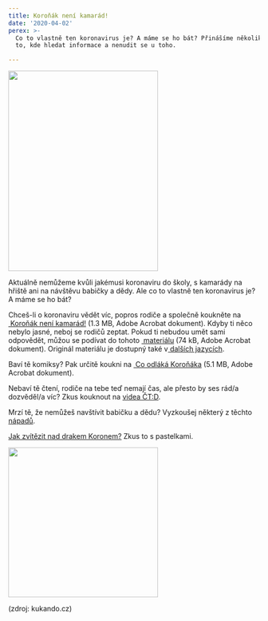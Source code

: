 ```yaml
---
title: Koroňák není kamarád!
date: '2020-04-02'
perex: >-
  Co to vlastně ten koronavirus je? A máme se ho bát? Přinášíme několik tipů na
  to, kde hledat informace a nenudit se u toho.

---
```



<p><img src="uploads/RTEmagicC_koronak.gif.gif" height="401" width="300" alt="" /></p><p>Aktuálně nemůžeme kvůli jakémusi koronaviru do školy, s kamarády na hřiště ani na návštěvu babičky a dědy. Ale co to vlastně ten koronavirus je? A máme se ho bát?</p><p>Chceš-li o koronaviru vědět víc, popros rodiče a společně koukněte na <a title="Otevření do nového okna" href="fileadmin/user_upload/Prilohy/Koronak_neni_kamarad__2_.pdf" target="_blank"><img alt="" src="typo3/ext/od_linkdesc/icons/pdf.gif" class="od_linkdesc_icon" />&nbsp;Koroňák není kamarád!</a>&nbsp;(1.3&nbsp;MB,&nbsp;Adobe Acrobat dokument). Kdyby ti něco nebylo jasné, neboj se rodičů zeptat. Pokud ti nebudou umět sami odpovědět, můžou se podívat do tohoto&nbsp;<a title="Otevření do nového okna" href="fileadmin/user_upload/Prilohy/navod__1_.pdf" target="_blank"><img alt="" src="typo3/ext/od_linkdesc/icons/pdf.gif" class="od_linkdesc_icon" />&nbsp;materiálu</a>&nbsp;(74&nbsp;kB,&nbsp;Adobe Acrobat dokument). Originál materiálu je dostupný také v<a href="https://www.mvcr.cz/clanek/psychologicka-pomoc-prace-s-detmi-covid-19.aspx" target="_blank"> dalších jazycích</a>. </p><p>Baví tě komiksy? Pak určitě koukni na&nbsp;<a title="Otevření do nového okna" href="fileadmin/user_upload/Prilohy/koronak_komiks_A4_print_3__2_.pdf" target="_blank"><img alt="" src="typo3/ext/od_linkdesc/icons/pdf.gif" class="od_linkdesc_icon" />&nbsp;Co odláká Koroňáka</a>&nbsp;(5.1&nbsp;MB,&nbsp;Adobe Acrobat dokument).</p><p>Nebaví tě čtení, rodiče na tebe teď nemají čas, ale přesto by ses rád/a dozvěděl/a víc? Zkus kouknout na <a href="https://decko.ceskatelevize.cz/koronavirus" target="_blank">videa ČT:D</a>.</p><p>Mrzí tě, že nemůžeš navštívit babičku a dědu? Vyzkoušej některý z těchto <a href="https://psych.fss.muni.cz/media/3221518/aktivity-rodin-se-seniory.pdf" target="_blank">nápadů</a>.</p><p><a href="https://omalovanky-kukando.cz/drak-koron/" target="_blank">Jak zvítězit nad drakem Koronem?</a> Zkus to s pastelkami. </p><p><img src="uploads/RTEmagicC_kukando-omalovanka-rousky-vsem-tucnaci2.jpg.jpg" height="300" width="300" alt="" /></p><p>(zdroj: kukando.cz)</p>

